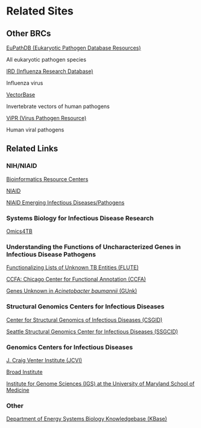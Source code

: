 Related Sites
=============

## Other BRCs

[EuPathDB (Eukaryotic Pathogen Database Resources)](http://eupathdb.org/)

All eukaryotic pathogen species

[IRD (Influenza Research Database)](http://www.fludb.org/)

Influenza virus

[VectorBase](http://www.vectorbase.org/)

Invertebrate vectors of human pathogens

[ViPR (Virus Pathogen Resource)](http://www.viprbrc.org/)

Human viral pathogens

## Related Links

### NIH/NIAID

[Bioinformatics Resource Centers](http://www.niaid.nih.gov/labsandresources/resources/dmid/brc/Pages/default.aspx)

[NIAID](https://www.niaid.nih.gov/)

[NIAID Emerging Infectious Diseases/Pathogens](https://www.niaid.nih.gov/research/emerging-infectious-diseases-pathogens)

### Systems Biology for Infectious Disease Research

[Omics4TB](http://www.omics4tb.org/)

### Understanding the Functions of Uncharacterized Genes in Infectious Disease Pathogens

[Functionalizing Lists of Unknown TB Entities
(FLUTE)](http://saclab.tamu.edu/mad/u19/index.html)

[CCFA: Chicago Center for Functional Annotation
(CCFA)](http://ucfunction.org/)

[Genes Unknown in *Acinetobacter baumannii*
(GUnk)](http://uwgenomics.org/ab/index.php)

### Structural Genomics Centers for Infectious Diseases

[Center for Structural Genomics of Infectious Diseases
(CSGID)](http://www.csgid.org/)

[Seattle Structural Genomics Center for Infectious Diseases
(SSGCID)](http://www.ssgcid.org/)

### Genomics Centers for Infectious Diseases

[J. Craig Venter Institute (JCVI)](http://gsc.jcvi.org/)

[Broad
Institute](http://www.broadinstitute.org/science/projects/gscid/genomic-sequencing-center-infectious-diseases)

[Institute for Genome Sciences (IGS) at the University of Maryland
School of Medicine](http://gscid.igs.umaryland.edu/index.php)

### Other

[Department of Energy Systems Biology Knowledgebase
(KBase)](http://kbase.us/)
